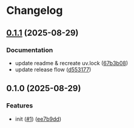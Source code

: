 # Changelog

## [0.1.1](https://github.com/devops-roast/readme-weaver/compare/v0.1.0...v0.1.1) (2025-08-29)


### Documentation

* update readme & recreate uv.lock ([67b3b08](https://github.com/devops-roast/readme-weaver/commit/67b3b086eeb8e76f8686c121cc6910f77cce4d30))
* update release flow ([d553177](https://github.com/devops-roast/readme-weaver/commit/d553177ce97378bd755dac33b480c5a5ba168539))

## 0.1.0 (2025-08-29)


### Features

* init ([#1](https://github.com/devops-roast/readme-weaver/issues/1)) ([ee7b9dd](https://github.com/devops-roast/readme-weaver/commit/ee7b9ddee61927d088c659fb9d075447bbd35c95))
